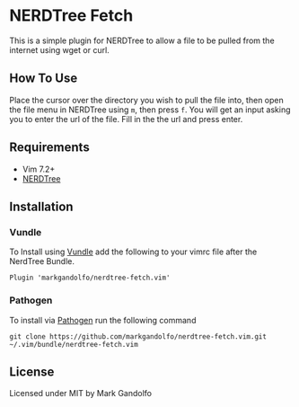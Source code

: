 # NERDTree Fetch
This is a simple plugin for NERDTree to allow a file to be pulled from the internet
using wget or curl.

## How To Use
Place the cursor over the directory you wish to pull the file into, then
open the file menu in NERDTree using `m`, then press `f`. You will get an input 
asking you to enter the url of the file. Fill in the the url and press enter.

## Requirements
* Vim 7.2+
* [NERDTree](https://github.com/scrooloose/nerdtree)

## Installation

### Vundle
To Install using [Vundle](https://github.com/gmarik/vundle) add the following
to your vimrc file after the NerdTree Bundle.

    Plugin 'markgandolfo/nerdtree-fetch.vim'

### Pathogen
To install via [Pathogen](https://github.com/tpope/vim-pathogen) run the
following command

    git clone https://github.com/markgandolfo/nerdtree-fetch.vim.git ~/.vim/bundle/nerdtree-fetch.vim

## License
Licensed under MIT by Mark Gandolfo
